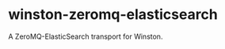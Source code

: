 winston-zeromq-elasticsearch
============================

A ZeroMQ-ElasticSearch transport for Winston.
